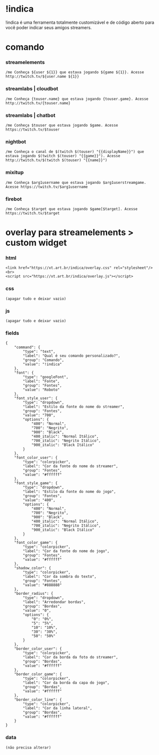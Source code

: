 
# !indica

!indica é uma ferramenta totalmente customizável e de
código aberto para você poder indicar seus amigos streamers.

# comando

### streamelements

    /me Conheça ${user ${1}} que estava jogando ${game ${1}}. Acesse http://twitch.tv/${user.name ${1}}

### streamlabs | cloudbot

    /me Conheça {touser.name} que estava jogando {touser.game}. Acesse http://twitch.tv/{touser.name}


### streamlabs | chatbot

    /me Conheça $touser que estava jogando $game. Acesse https://twitch.tv/$touser

### nightbot

    /me Conheça o canal de $(twitch $(touser) "{{displayName}}") que estava jogando $(twitch $(touser) "{{game}}"). Acesse http://twitch.tv/$(twitch $(touser) "{{name}}")

### mixitup

    /me Conheça $arg1username que estava jogando $arg1userstreamgame. Acesse https://twitch.tv/$arg1username

### firebot

    /me Conheça $target que estava jogando $game[$target]. Acesse https://twitch.tv/$target

# overlay para streamelements > custom widget

### html

    <link href="https://xt.art.br/indica/overlay.css" rel="stylesheet"/><br>
    <script src="https://xt.art.br/indica/overlay.js"></script>

### css

    (apagar tudo e deixar vazio)

### js

    (apagar tudo e deixar vazio)

### fields

    {
        "command": {
            "type": "text",
            "label": "Qual é seu comando personalizado?",
            "group": "Comando",
            "value": "!indica"
        },
        "font": {
            "type": "googleFont",
            "label": "Fonte",
            "group": "Fontes",
            "value": "Roboto"
        },
        "font_style_user": {
            "type": "dropdown",
            "label": "Estilo da fonte do nome do streamer",
            "group": "Fontes",
            "value": "700",
            "options": {
                "400": "Normal",
                "700": "Negrito",
                "900": "Black",
                "400_italic": "Normal Itálico",
                "700_italic": "Negrito Itálico",
                "900_italic": "Black Itálico"
            }
        },
        "font_color_user": {
            "type": "colorpicker",
            "label": "Cor da fonte do nome do streamer",
            "group": "Fontes",
            "value": "#ffffff"
        },
        "font_style_game": {
            "type": "dropdown",
            "label": "Estilo da fonte do nome do jogo",
            "group": "Fontes",
            "value": "400",
            "options": {
                "400": "Normal",
                "700": "Negrito",
                "900": "Black",
                "400_italic": "Normal Itálico",
                "700_italic": "Negrito Itálico",
                "900_italic": "Black Itálico"
            }
        },
        "font_color_game": {
            "type": "colorpicker",
            "label": "Cor da fonte do nome do jogo",
            "group": "Fontes",
            "value": "#ffffff"
        },
        "shadow_color": {
            "type": "colorpicker",
            "label": "Cor da sombra do texto",
            "group": "Fontes",
            "value": "#888888"
        },
        "border_radius": {
            "type": "dropdown",
            "label": "Arredondar bordas",
            "group": "Bordas",
            "value": "0",
            "options": {
                "0": "0%",
                "5": "5%",
                "10": "10%",
                "30": "30%",
                "50": "50%"
            }
        },
        "border_color_user": {
            "type": "colorpicker",
            "label": "Cor da borda da foto do streamer",
            "group": "Bordas",
            "value": "#ffffff"
        },
        "border_color_game": {
            "type": "colorpicker",
            "label": "Cor da borda da capa do jogo",
            "group": "Bordas",
            "value": "#ffffff"
        },
        "border_color_line": {
            "type": "colorpicker",
            "label": "Cor da linha lateral",
            "group": "Bordas",
            "value": "#ffffff"
        }
    }

### data

    (não precisa alterar)